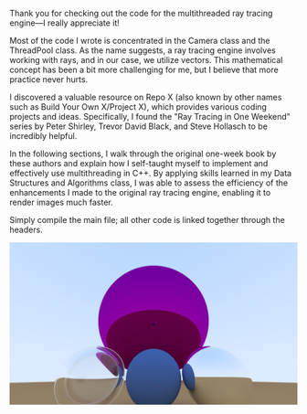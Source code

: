 Thank you for checking out the code for the multithreaded ray tracing engine—I really appreciate it!

Most of the code I wrote is concentrated in the Camera class and the ThreadPool class. As the name suggests, a ray tracing engine involves working with rays, and in our case, we utilize vectors. This mathematical concept has been a bit more challenging for me, but I believe that more practice never hurts.

I discovered a valuable resource on Repo X (also known by other names such as Build Your Own X/Project X), which provides various coding projects and ideas. Specifically, I found the "Ray Tracing in One Weekend" series by Peter Shirley, Trevor David Black, and Steve Hollasch to be incredibly helpful.

In the following sections, I walk through the original one-week book by these authors and explain how I self-taught myself to implement and effectively use multithreading in C++. By applying skills learned in my Data Structures and Algorithms class, I was able to assess the efficiency of the enhancements I made to the original ray tracing engine, enabling it to render images much faster.

Simply compile the main file; all other code is linked together through the headers.

![Alt text](./image.jpg)
